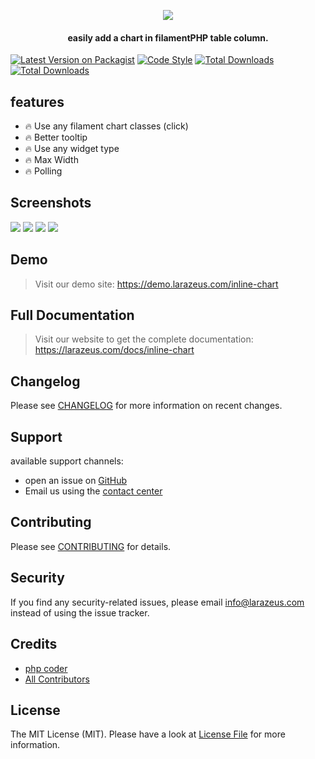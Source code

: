 <p align="center">
<a href="https://larazeus.com"><img src="https://larazeus.com/images/inline-chart-banner.png" /></a>
</p>

<h4 align="center">easily add a chart in filamentPHP table column.</h4>

<p align="center">

[![Latest Version on Packagist](https://img.shields.io/packagist/v/lara-zeus/inline-chart.svg?style=flat-square)](https://packagist.org/packages/lara-zeus/inline-chart)
[![Code Style](https://img.shields.io/github/actions/workflow/status/lara-zeus/inline-chart/fix-php-code-style-issues.yml?label=code-style&flat-square)](https://github.com/lara-zeus/inline-chart/actions?query=workflow%3Afix-php-code-style-issues+branch%3Amain)
[![Total Downloads](https://img.shields.io/packagist/dt/lara-zeus/inline-chart.svg?style=flat-square)](https://packagist.org/packages/lara-zeus/inline-chart)
[![Total Downloads](https://img.shields.io/github/stars/lara-zeus/inline-chart?style=flat-square)](https://github.com/lara-zeus/inline-chart)

</p>

## features
- 🔥 Use any filament chart classes (click)
- 🔥 Better tooltip
- 🔥 Use any widget type
- 🔥 Max Width
- 🔥 Polling

## Screenshots

![](https://larazeus.com/images/screenshots/inline-chart/inline-chart-1.jpeg)
![](https://larazeus.com/images/screenshots/inline-chart/inline-chart-2.jpeg)
![](https://larazeus.com/images/screenshots/inline-chart/inline-chart-3.jpeg)
![](https://larazeus.com/images/screenshots/inline-chart/inline-chart-4.jpeg)

## Demo

> Visit our demo site: https://demo.larazeus.com/inline-chart

## Full Documentation

> Visit our website to get the complete documentation: https://larazeus.com/docs/inline-chart

## Changelog

Please see [CHANGELOG](CHANGELOG.md) for more information on recent changes.

## Support
available support channels:

* open an issue on [GitHub](https://github.com/lara-zeus/inline-chart/issues)
* Email us using the [contact center](https://larazeus.com/contact-us)

## Contributing

Please see [CONTRIBUTING](CONTRIBUTING.md) for details.

## Security

If you find any security-related issues, please email info@larazeus.com instead of using the issue tracker.

## Credits

-   [php coder](https://github.com/atmonshi)
-   [All Contributors](../../contributors)

## License

The MIT License (MIT). Please have a look at [License File](LICENSE.md) for more information.
